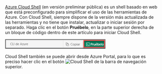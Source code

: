 
[Azure Cloud Shell](../articles/cloud-shell/quickstart.md) (en versión preliminar pública) es un shell basado en web que está preconfigurado para simplificar el uso de las herramientas de Azure. Con Cloud Shell, siempre dispone de la versión más actualizada de las herramientas y no tiene que instalar, actualizar o iniciar sesión por separado. Haga clic en el botón **Pruébelo**, en la parte superior derecha de un bloque de código dentro de este artículo para iniciar Cloud Shell.

![Cloud Shell](./media/cloud-shell-try-it/cli-try-it.png)

Cloud Shell también se puede abrir desde Azure Portal, para lo que es preciso hacer clic en el botón ![Cloud Shell](./media/cloud-shell-try-it/cs-button.png) de la barra de navegación superior. 
 








